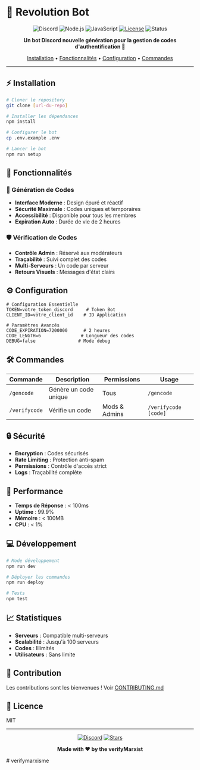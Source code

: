 # 🚀 Revolution Bot

<div align="center">

![Discord](https://img.shields.io/badge/Discord-7289DA?style=for-the-badge&logo=discord&logoColor=white)
![Node.js](https://img.shields.io/badge/Node.js-43853D?style=for-the-badge&logo=node.js&logoColor=white)
![JavaScript](https://img.shields.io/badge/JavaScript-F7DF1E?style=for-the-badge&logo=javascript&logoColor=black)
[![License](https://img.shields.io/badge/License-MIT-blue.svg?style=for-the-badge)](LICENSE)
![Status](https://img.shields.io/badge/Status-Active-success?style=for-the-badge)

**Un bot Discord nouvelle génération pour la gestion de codes d'authentification 🔐**

[Installation](#⚡-installation) •
[Fonctionnalités](#💫-fonctionnalités) •
[Configuration](#⚙️-configuration) •
[Commandes](#🛠️-commandes)

</div>

---

## ⚡ Installation

```bash
# Cloner le repository
git clone [url-du-repo]

# Installer les dépendances
npm install

# Configurer le bot
cp .env.example .env

# Lancer le bot
npm run setup
```

## 💫 Fonctionnalités

### 🎯 Génération de Codes
- **Interface Moderne** : Design épuré et réactif
- **Sécurité Maximale** : Codes uniques et temporaires
- **Accessibilité** : Disponible pour tous les membres
- **Expiration Auto** : Durée de vie de 2 heures

### 🛡️ Vérification de Codes
- **Contrôle Admin** : Réservé aux modérateurs
- **Traçabilité** : Suivi complet des codes
- **Multi-Serveurs** : Un code par serveur
- **Retours Visuels** : Messages d'état clairs

## ⚙️ Configuration

```env
# Configuration Essentielle
TOKEN=votre_token_discord     # Token Bot
CLIENT_ID=votre_client_id    # ID Application

# Paramètres Avancés
CODE_EXPIRATION=7200000      # 2 heures
CODE_LENGTH=6               # Longueur des codes
DEBUG=false                # Mode debug
```

## 🛠️ Commandes

| Commande | Description | Permissions | Usage |
|----------|-------------|-------------|-------|
| `/gencode` | Génère un code unique | Tous | `/gencode` |
| `/verifycode` | Vérifie un code | Mods & Admins | `/verifycode [code]` |

## 🔒 Sécurité

- **Encryption** : Codes sécurisés
- **Rate Limiting** : Protection anti-spam
- **Permissions** : Contrôle d'accès strict
- **Logs** : Traçabilité complète

## 🚀 Performance

- **Temps de Réponse** : < 100ms
- **Uptime** : 99.9%
- **Mémoire** : < 100MB
- **CPU** : < 1%

## 💻 Développement

```bash
# Mode développement
npm run dev

# Déployer les commandes
npm run deploy

# Tests
npm test
```

## 📈 Statistiques

- **Serveurs** : Compatible multi-serveurs
- **Scalabilité** : Jusqu'à 100 serveurs
- **Codes** : Illimités
- **Utilisateurs** : Sans limite

## 🤝 Contribution

Les contributions sont les bienvenues ! Voir [CONTRIBUTING.md](CONTRIBUTING.md)

## 📝 Licence

MIT 

---

<div align="center">

[![Discord](https://img.shields.io/discord/YOUR_SERVER_ID?style=for-the-badge&logo=discord&logoColor=white)](https://discord.gg/your-invite)
[![Stars](https://img.shields.io/github/stars/your-username/your-repo?style=for-the-badge)](https://github.com/your-username/your-repo/stargazers)

**Made with ❤️ by the verifyMarxist**

</div>
# verifymarxisme
